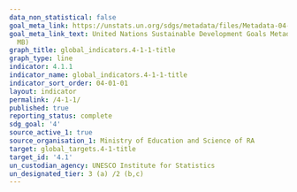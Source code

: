 ```yaml
---
data_non_statistical: false
goal_meta_link: https://unstats.un.org/sdgs/metadata/files/Metadata-04-01-01.pdf
goal_meta_link_text: United Nations Sustainable Development Goals Metadata (PDF 4.0
  MB)
graph_title: global_indicators.4-1-1-title
graph_type: line
indicator: 4.1.1
indicator_name: global_indicators.4-1-1-title
indicator_sort_order: 04-01-01
layout: indicator
permalink: /4-1-1/
published: true
reporting_status: complete
sdg_goal: '4'
source_active_1: true
source_organisation_1: Ministry of Education and Science of RA
target: global_targets.4-1-title
target_id: '4.1'
un_custodian_agency: UNESCO Institute for Statistics
un_designated_tier: 3 (a) /2 (b,c)
---
```

